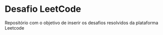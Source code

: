 # Desafio LeetCode
Repositório com o objetivo de inserir os desafios resolvidos da plataforma Leetcode
